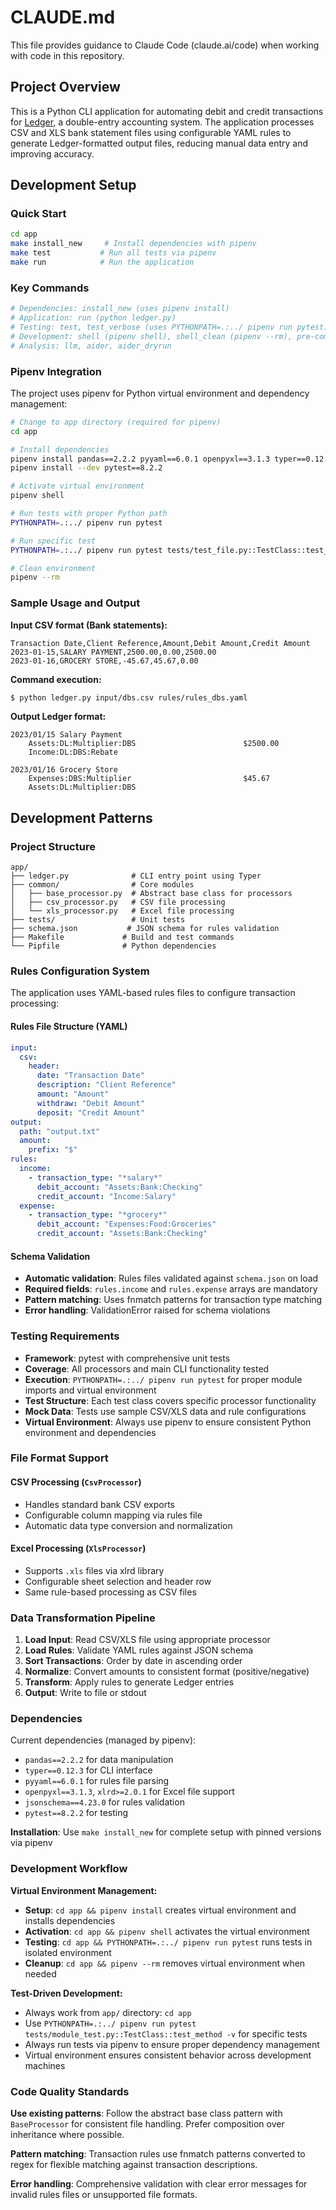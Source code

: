 # CLAUDE.md

This file provides guidance to Claude Code (claude.ai/code) when working with code in this repository.

## Project Overview

This is a Python CLI application for automating debit and credit transactions for [Ledger](https://github.com/ledger/ledger), a double-entry accounting system. The application processes CSV and XLS bank statement files using configurable YAML rules to generate Ledger-formatted output files, reducing manual data entry and improving accuracy.

## Development Setup

### Quick Start
```bash
cd app
make install_new     # Install dependencies with pipenv
make test           # Run all tests via pipenv
make run            # Run the application
```

### Key Commands
```bash
# Dependencies: install_new (uses pipenv install)
# Application: run (python ledger.py)
# Testing: test, test_verbose (uses PYTHONPATH=.:../ pipenv run pytest)
# Development: shell (pipenv shell), shell_clean (pipenv --rm), pre-commit
# Analysis: llm, aider, aider_dryrun
```

### Pipenv Integration
The project uses pipenv for Python virtual environment and dependency management:

```bash
# Change to app directory (required for pipenv)
cd app

# Install dependencies
pipenv install pandas==2.2.2 pyyaml==6.0.1 openpyxl==3.1.3 typer==0.12.3
pipenv install --dev pytest==8.2.2

# Activate virtual environment
pipenv shell

# Run tests with proper Python path
PYTHONPATH=.:../ pipenv run pytest

# Run specific test
PYTHONPATH=.:../ pipenv run pytest tests/test_file.py::TestClass::test_method -v

# Clean environment
pipenv --rm
```

### Sample Usage and Output

**Input CSV format (Bank statements):**
```csv
Transaction Date,Client Reference,Amount,Debit Amount,Credit Amount
2023-01-15,SALARY PAYMENT,2500.00,0.00,2500.00
2023-01-16,GROCERY STORE,-45.67,45.67,0.00
```

**Command execution:**
```bash
$ python ledger.py input/dbs.csv rules/rules_dbs.yaml
```

**Output Ledger format:**
```
2023/01/15 Salary Payment
	Assets:DL:Multiplier:DBS                        $2500.00
	Income:DL:DBS:Rebate

2023/01/16 Grocery Store
	Expenses:DBS:Multiplier                         $45.67
	Assets:DL:Multiplier:DBS
```

## Development Patterns

### Project Structure
```
app/
├── ledger.py              # CLI entry point using Typer
├── common/                # Core modules
│   ├── base_processor.py  # Abstract base class for processors
│   ├── csv_processor.py   # CSV file processing
│   └── xls_processor.py   # Excel file processing
├── tests/                 # Unit tests
├── schema.json           # JSON schema for rules validation
├── Makefile             # Build and test commands
└── Pipfile              # Python dependencies
```

### Rules Configuration System

The application uses YAML-based rules files to configure transaction processing:

#### Rules File Structure (YAML)
```yaml
input:
  csv:
    header:
      date: "Transaction Date"
      description: "Client Reference"
      amount: "Amount"
      withdraw: "Debit Amount"
      deposit: "Credit Amount"
output:
  path: "output.txt"
  amount:
    prefix: "$"
rules:
  income:
    - transaction_type: "*salary*"
      debit_account: "Assets:Bank:Checking"
      credit_account: "Income:Salary"
  expense:
    - transaction_type: "*grocery*"
      debit_account: "Expenses:Food:Groceries"
      credit_account: "Assets:Bank:Checking"
```

#### Schema Validation
- **Automatic validation**: Rules files validated against `schema.json` on load
- **Required fields**: `rules.income` and `rules.expense` arrays are mandatory
- **Pattern matching**: Uses fnmatch patterns for transaction type matching
- **Error handling**: ValidationError raised for schema violations

### Testing Requirements
- **Framework**: pytest with comprehensive unit tests
- **Coverage**: All processors and main CLI functionality tested
- **Execution**: `PYTHONPATH=.:../ pipenv run pytest` for proper module imports and virtual environment
- **Test Structure**: Each test class covers specific processor functionality
- **Mock Data**: Tests use sample CSV/XLS data and rule configurations
- **Virtual Environment**: Always use pipenv to ensure consistent Python environment and dependencies

### File Format Support

#### CSV Processing (`CsvProcessor`)
- Handles standard bank CSV exports
- Configurable column mapping via rules file
- Automatic data type conversion and normalization

#### Excel Processing (`XlsProcessor`)
- Supports `.xls` files via xlrd library
- Configurable sheet selection and header row
- Same rule-based processing as CSV files

### Data Transformation Pipeline

1. **Load Input**: Read CSV/XLS file using appropriate processor
2. **Load Rules**: Validate YAML rules against JSON schema
3. **Sort Transactions**: Order by date in ascending order
4. **Normalize**: Convert amounts to consistent format (positive/negative)
5. **Transform**: Apply rules to generate Ledger entries
6. **Output**: Write to file or stdout

### Dependencies
Current dependencies (managed by pipenv):
- `pandas==2.2.2` for data manipulation
- `typer==0.12.3` for CLI interface
- `pyyaml==6.0.1` for rules file parsing
- `openpyxl==3.1.3`, `xlrd>=2.0.1` for Excel file support
- `jsonschema==4.23.0` for rules validation
- `pytest==8.2.2` for testing

**Installation**: Use `make install_new` for complete setup with pinned versions via pipenv

### Development Workflow

**Virtual Environment Management:**
- **Setup**: `cd app && pipenv install` creates virtual environment and installs dependencies
- **Activation**: `cd app && pipenv shell` activates the virtual environment
- **Testing**: `cd app && PYTHONPATH=.:../ pipenv run pytest` runs tests in isolated environment
- **Cleanup**: `cd app && pipenv --rm` removes virtual environment when needed

**Test-Driven Development:**
- Always work from `app/` directory: `cd app`
- Use `PYTHONPATH=.:../ pipenv run pytest tests/module_test.py::TestClass::test_method -v` for specific tests
- Always run tests via pipenv to ensure proper dependency management
- Virtual environment ensures consistent behavior across development machines

### Code Quality Standards

**Use existing patterns**: Follow the abstract base class pattern with `BaseProcessor` for consistent file handling. Prefer composition over inheritance where possible.

**Pattern matching**: Transaction rules use fnmatch patterns converted to regex for flexible matching against transaction descriptions.

**Error handling**: Comprehensive validation with clear error messages for invalid rules files or unsupported file formats.